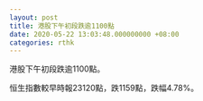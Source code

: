 ```yaml
---
layout: post
title: 港股下午初段跌逾1100點
date: 2020-05-22 13:03:48.000000000 +08:00
categories: rthk
---
```


港股下午初段跌逾1100點。

恒生指數較早時報23120點，跌1159點，跌幅4.78%。
